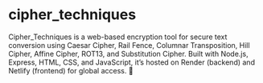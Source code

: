 # cipher_techniques
Cipher_Techniques is a web-based encryption tool for secure text conversion using Caesar Cipher, Rail Fence, Columnar Transposition, Hill Cipher, Affine Cipher, ROT13, and Substitution Cipher. Built with Node.js, Express, HTML, CSS, and JavaScript, it’s hosted on Render (backend) and Netlify (frontend) for global access. 🚀

